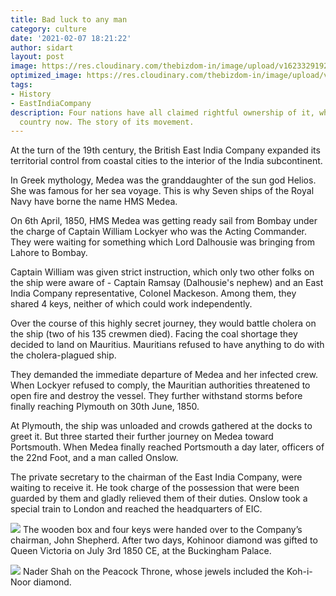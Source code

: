```yaml
---
title: Bad luck to any man
category: culture
date: '2021-02-07 18:21:22'
author: sidart
layout: post
image: https://res.cloudinary.com/thebizdom-in/image/upload/v1623329192/ASM_jn2ti1.png
optimized_image: https://res.cloudinary.com/thebizdom-in/image/upload/v1623329192/ASM_jn2ti1.png
tags:
- History
- EastIndiaCompany
description: Four nations have all claimed rightful ownership of it, while it in another
  country now. The story of its movement.
---
```


At the turn of the 19th century, the British East India Company expanded its territorial control from coastal cities to the interior of the India subcontinent. 

In Greek mythology, Medea was the granddaughter of the sun god Helios. She was famous for her sea voyage. This is why Seven ships of the Royal Navy have borne the name HMS Medea.

On 6th April, 1850, HMS Medea was getting ready sail from Bombay under the charge of Captain William Lockyer who was the Acting Commander. They were waiting for something which Lord Dalhousie was bringing from Lahore to Bombay. 

Captain William was given strict instruction, which only two other folks on the ship were aware of - Captain Ramsay (Dalhousie's nephew) and an East India Company representative, Colonel Mackeson. Among them, they shared 4 keys, neither of which could work independently.

Over the course of this highly secret journey, they would battle cholera on the ship (two of his 135 crewmen died). Facing the coal shortage they decided to land on Mauritius. Mauritians refused to have anything to do with the cholera-plagued ship.

They demanded the immediate departure of Medea and her infected crew. When Lockyer refused to comply, the Mauritian authorities threatened to open fire and destroy the vessel. They further withstand storms before finally reaching Plymouth on 30th June, 1850.

At Plymouth, the ship was unloaded and crowds gathered at the docks to greet it. But three started their further journey on Medea toward Portsmouth. When Medea finally reached Portsmouth a day later, officers of the 22nd Foot, and a man called Onslow.

The private secretary to the chairman of the East India Company, were waiting to receive it. He took charge of the possession that were been guarded by them and gladly relieved them of their duties. Onslow took a special train to London and reached the headquarters of EIC.

![](https://thumbs-prod.si-cdn.com/J7G3WkSoR65WzaV1RlfaXGt-aPo=/fit-in/1072x0/https://public-media.si-cdn.com/filer/8a/b9/8ab96b19-9126-46c2-9ce1-72f34d108e16/queen_victoria_1887.jpg)
The wooden box and four keys were handed over to the Company’s chairman, John Shepherd. After two days, Kohinoor diamond was gifted to Queen Victoria on July 3rd 1850 CE, at the Buckingham Palace. 

![](https://public-media.si-cdn.com/filer/e2/fb/e2fbb200-a562-4cf8-bfe5-8a0dd5e57b0b/nadir_shah_on_the_peacock_throne_after_his_defeat_of_muhammad_shah_ca_1850_san_diego_moa.jpg)
Nader Shah on the Peacock Throne, whose jewels included the Koh-i-Noor diamond.
